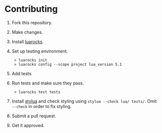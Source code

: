 # Contributing

1. Fork this repository.
2. Make changes.
3. Install [luarocks](https://luarocks.org/).
4. Set up testing environment.

   ```shell
    > luarocks init
    > luarocks config --scope project lua_version 5.1
   ```

4. Add tests.
5. Run tests and make sure they pass.

   ```shell
    > luarocks test tests
   ```

6. Install [stylua](https://github.com/JohnnyMorganz/StyLua) and check styling using `stylua --check lua/ tests/`. Omit `--check` in order to fix styling.
7. Submit a pull request.
8. Get it approved.
